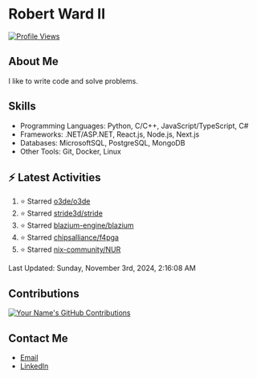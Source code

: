 
# Robert Ward II

[![Profile Views](https://komarev.com/ghpvc/?username=Robert-W-Ward)](https://github.com/Robert-W-Ward)

## About Me
I like to write code and solve problems.

## Skills
- Programming Languages: Python, C/C++, JavaScript/TypeScript, C#
- Frameworks: .NET/ASP.NET, React.js, Node.js, Next.js
- Databases: MicrosoftSQL, PostgreSQL, MongoDB
- Other Tools: Git, Docker, Linux

## :zap: Latest Activities
<!--RECENT_ACTIVITY:start-->
1. ⭐ Starred [o3de/o3de](https://github.com/o3de/o3de)
2. ⭐ Starred [stride3d/stride](https://github.com/stride3d/stride)
3. ⭐ Starred [blazium-engine/blazium](https://github.com/blazium-engine/blazium)
4. ⭐ Starred [chipsalliance/f4pga](https://github.com/chipsalliance/f4pga)
5. ⭐ Starred [nix-community/NUR](https://github.com/nix-community/NUR)
<!--RECENT_ACTIVITY:end-->

<!--RECENT_ACTIVITY:last_update-->
Last Updated: Sunday, November 3rd, 2024, 2:16:08 AM
<!--RECENT_ACTIVITY:last_update_end-->

<!--END_SECTIN:activity-->
## Contributions
[![Your Name's GitHub Contributions](https://github-readme-streak-stats.herokuapp.com/?user=Robert-W-Ward&theme=radical)](https://github.com/your-username)

## Contact Me
- [Email](mailto:robertwesleyward2019@gmail.com)
- [LinkedIn](https://linkedin.com/in/https://www.linkedin.com/in/robert-ward-ii/)
